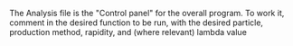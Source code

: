 The Analysis file is the "Control panel" for the overall program.
To work it, comment in the desired function to be run, with the desired particle, production method, rapidity, and (where relevant) lambda value
